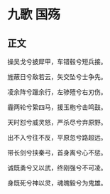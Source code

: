# 九歌 国殇

## 正文

操吴戈兮披犀甲，车错毂兮短兵接。

旌蔽日兮敌若云，矢交坠兮士争先。

凌余阵兮躐余行，左骖殪兮右刃伤。

霾两轮兮絷四马，援玉枹兮击鸣鼓。

天时怼兮威灵怒，严杀尽兮弃原野。

出不入兮往不反，平原忽兮路超远。

带长剑兮挟秦弓，首身离兮心不惩。

诚既勇兮又以武，终刚强兮不可凌。

身既死兮神以灵，魂魄毅兮为鬼雄。
